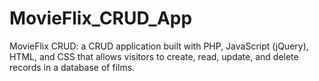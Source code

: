 # MovieFlix_CRUD_App
MovieFlix CRUD: a CRUD application built with PHP, JavaScript (jQuery), HTML, and CSS that allows visitors to create, read, update, and delete records in a database of films.
